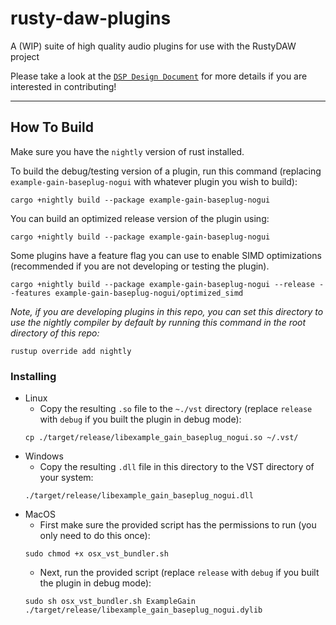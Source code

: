 # rusty-daw-plugins
A (WIP) suite of high quality audio plugins for use with the RustyDAW project

Please take a look at the [`DSP Design Document`] for more details if you are interested in contributing!

<hr/>

[`DSP Design Document`]: https://github.com/MeadowlarkDAW/Meadowlark/blob/main/DSP_DESIGN_DOC.md

## How To Build

Make sure you have the `nightly` version of rust installed.

To build the debug/testing version of a plugin, run this command (replacing `example-gain-baseplug-nogui` with whatever plugin you wish to build):
```
cargo +nightly build --package example-gain-baseplug-nogui
```

You can build an optimized release version of the plugin using:
```
cargo +nightly build --package example-gain-baseplug-nogui
```

Some plugins have a feature flag you can use to enable SIMD optimizations (recommended if you are not developing or testing the plugin).
```
cargo +nightly build --package example-gain-baseplug-nogui --release --features example-gain-baseplug-nogui/optimized_simd
```

*Note, if you are developing plugins in this repo, you can set this directory to use the nightly compiler by default by running this command in the root directory of this repo:*
```
rustup override add nightly
```

### Installing

- Linux
    - Copy the resulting `.so` file to the `~./vst` directory (replace `release` with `debug` if you built the plugin in debug mode):
    ```
    cp ./target/release/libexample_gain_baseplug_nogui.so ~/.vst/
    ```
- Windows
    - Copy the resulting `.dll` file in this directory to the VST directory of your system:
    ```
    ./target/release/libexample_gain_baseplug_nogui.dll
    ```
- MacOS
    - First make sure the provided script has the permissions to run (you only need to do this once):
    ```
    sudo chmod +x osx_vst_bundler.sh
    ```
    - Next, run the provided script (replace `release` with `debug` if you built the plugin in debug mode):
    ```
    sudo sh osx_vst_bundler.sh ExampleGain ./target/release/libexample_gain_baseplug_nogui.dylib
    ```
